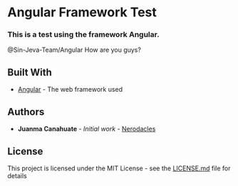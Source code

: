 # Angular Framework Test

### **This is a test using the framework Angular.**

@Sin-Jeva-Team/Angular How are you guys?

## Built With

* [Angular](https://angular.io/docs) - The web framework used

## Authors

* **Juanma Canahuate** - *Initial work* - [Nerodacles](https://github.com/Nerodacles)


## License

This project is licensed under the MIT License - see the [LICENSE.md](LICENSE.md) file for details

